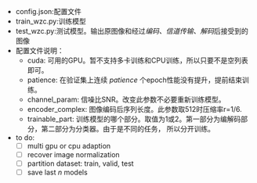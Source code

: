- config.json:配置文件
- train_wzc.py:训练模型
- test_wzc.py:测试模型。输出原图像和经过*编码、信道传输、解码*后接受到的图像
- 配置文件说明：
  - cuda: 可用的GPU。暂不支持多卡训练和CPU训练，所以只要不是空列表即可。
  - patience: 在验证集上连续 _patience_ 个epoch性能没有提升，提前结束训练。
  - channel_param: 信噪比SNR。改变此参数不必要重新训练模型。
  - encoder_complex: 图像编码后序列长度。此参数取512时压缩率r=1/6.
  - trainable_part: 训练模型的哪个部分。取值为1或2。第一部分为编解码部分，第二部分为分类器。由于是不同的任务，
  所以分开训练。
- to do:
  - [ ] multi gpu or cpu adaption
  - [ ] recover image normalization
  - [ ] partition dataset: train, valid, test
  - [ ] save last _n_ models